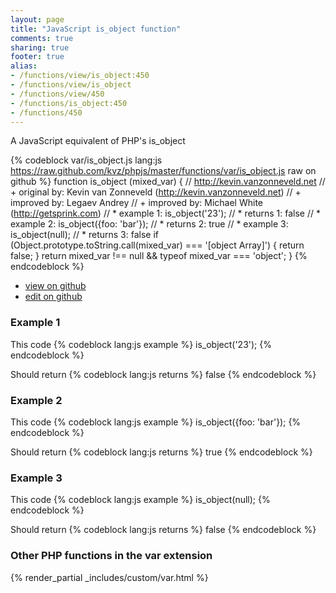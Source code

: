 ```yaml
---
layout: page
title: "JavaScript is_object function"
comments: true
sharing: true
footer: true
alias:
- /functions/view/is_object:450
- /functions/view/is_object
- /functions/view/450
- /functions/is_object:450
- /functions/450
---
```

<!-- Generated by Rakefile:build -->
A JavaScript equivalent of PHP's is_object

{% codeblock var/is_object.js lang:js https://raw.github.com/kvz/phpjs/master/functions/var/is_object.js raw on github %}
function is_object (mixed_var) {
  // http://kevin.vanzonneveld.net
  // +   original by: Kevin van Zonneveld (http://kevin.vanzonneveld.net)
  // +   improved by: Legaev Andrey
  // +   improved by: Michael White (http://getsprink.com)
  // *     example 1: is_object('23');
  // *     returns 1: false
  // *     example 2: is_object({foo: 'bar'});
  // *     returns 2: true
  // *     example 3: is_object(null);
  // *     returns 3: false
  if (Object.prototype.toString.call(mixed_var) === '[object Array]') {
    return false;
  }
  return mixed_var !== null && typeof mixed_var === 'object';
}
{% endcodeblock %}

 - [view on github](https://github.com/kvz/phpjs/blob/master/functions/var/is_object.js)
 - [edit on github](https://github.com/kvz/phpjs/edit/master/functions/var/is_object.js)

### Example 1
This code
{% codeblock lang:js example %}
is_object('23');
{% endcodeblock %}

Should return
{% codeblock lang:js returns %}
false
{% endcodeblock %}

### Example 2
This code
{% codeblock lang:js example %}
is_object({foo: 'bar'});
{% endcodeblock %}

Should return
{% codeblock lang:js returns %}
true
{% endcodeblock %}

### Example 3
This code
{% codeblock lang:js example %}
is_object(null);
{% endcodeblock %}

Should return
{% codeblock lang:js returns %}
false
{% endcodeblock %}


### Other PHP functions in the var extension
{% render_partial _includes/custom/var.html %}
